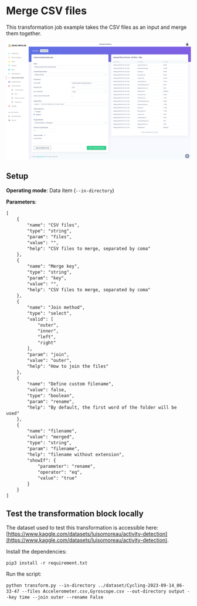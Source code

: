 # Merge CSV files

This transformation job example takes the CSV files as an input and merge them together.

![Run job](/assets/merge-csv/run-merge-csv.png)

## Setup

**Operating mode**: Data item (`--in-directory`)

**Parameters**:

```
[
    {
        "name": "CSV files",
        "type": "string",
        "param": "files",
        "value": "",
        "help": "CSV files to merge, separated by coma"
    },
    {
        "name": "Merge key",
        "type": "string",
        "param": "key",
        "value": "",
        "help": "CSV files to merge, separated by coma"
    },
    {
        "name": "Join method",
        "type": "select",
        "valid": [
            "outer",
            "inner",
            "left",
            "right"
        ],
        "param": "join",
        "value": "outer",
        "help": "How to join the files"
    },
    {
        "name": "Define custom filename",
        "value": false,
        "type": "boolean",
        "param": "rename",
        "help": "By default, the first word of the folder will be used"
    },
    {
        "name": "filename",
        "value": "merged",
        "type": "string",
        "param": "filename",
        "help": "filename without extension",
        "showIf": {
            "parameter": "rename",
            "operator": "eq",
            "value": "true"
        }
    }
]
```

## Test the transformation block locally

The dataset used to test this transformation is accessible here: [https://www.kaggle.com/datasets/luisomoreau/activity-detection](https://www.kaggle.com/datasets/luisomoreau/activity-detection).

Install the dependencies:
```
pip3 install -r requirement.txt
```
Run the script:
```
python transform.py --in-directory ../dataset/Cycling-2023-09-14_06-33-47 --files Accelerometer.csv,Gyroscope.csv --out-directory output --key time --join outer --rename False
```